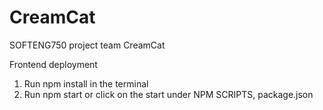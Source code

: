 # CreamCat
SOFTENG750 project team CreamCat

Frontend deployment
1. Run npm install in the terminal
2. Run npm start or click on the start under NPM SCRIPTS, package.json